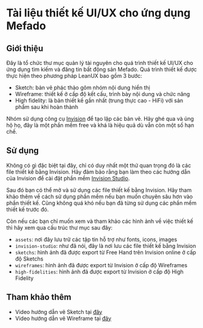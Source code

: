 # Tài liệu thiết kế UI/UX cho ứng dụng Mefado
## Giới thiệu
Đây là tổ chức thư mục quản lý tài nguyên cho quá trình thiết kế UI/UX cho ứng dụng tìm kiếm và đăng tin bất động sản Mefado. Quá trình thiết kế được thực hiện theo phương pháp LeanUX bao gồm 3 bước:

 * Sketch: bản vẽ phác thảo gôm nhóm nội dung hiển thị
 * Wireframe: thiết kế ở cấp độ kết cấu, trình bày nội dung và chức năng
 * High fidelity: là bản thiết kế gần nhất (trung thực cao - HiFi) với sản phẩm sau khi hoàn thành
 
Nhóm sử dụng công cụ [Invision][1] để tạo lập các bản vẽ. Hãy ghé qua và ủng hộ họ, đây là một phần mềm free và khá là hiệu quả dù vẫn còn một số hạn chế.

## Sử dụng
Không có gì đặc biệt tại đây, chỉ có duy nhất một thứ quan trọng đó là các file thiết kế bằng Invision. Hãy đảm bảo rằng bạn làm theo các hướng dẫn của Invision để cài đặt phần mềm [Invision Studio][2].

Sau đó bạn có thể mở và sử dụng các file thiết kế bằng Invision. Hãy tham khảo thêm về cách sử dụng phần mềm nếu bạn muốn chuyên sâu hơn vào phần thiết kế. Cũng không quá khó nếu bạn đã từng sử dụng các phần mềm thiết kế trước đó.

Còn nếu các bạn chỉ muốn xem và tham khảo các hình ảnh về việc thiết kế thì hãy xem qua cấu trúc thư mục sau đây:

* `assets`: nơi đây lưu trữ các tập tin hỗ trợ như fonts, icons, images
* `invision-studio`: như đã nói, đây là nơi lưu các file thiết kế bằng Invision
* `sketchs`: hình ảnh đã được export từ Free Hand trên Invision online ở cấp độ Sketchs
* `wireframes`: hình ảnh đã được export từ Invision ở cấp độ Wireframes
* `high-fidelities`: hình ảnh đã được export từ Invision ở cấp độ High Fidelity

## Tham khảo thêm

* Video hướng dẫn vẽ Sketch tại [đây][3]
* Video hướng dẫn vẽ Wireframe tại [đây][4]

[1]: https://www.invisionapp.com/
[2]: https://www.invisionapp.com/studio
[3]: https://drive.google.com/open?id=1PFQ6zQyRTWy7b8WIWUn04MN52ypwViWW
[4]: https://drive.google.com/open?id=1IdmfJ1jL6klrHk4q7XFRfrWJk-feHtLp